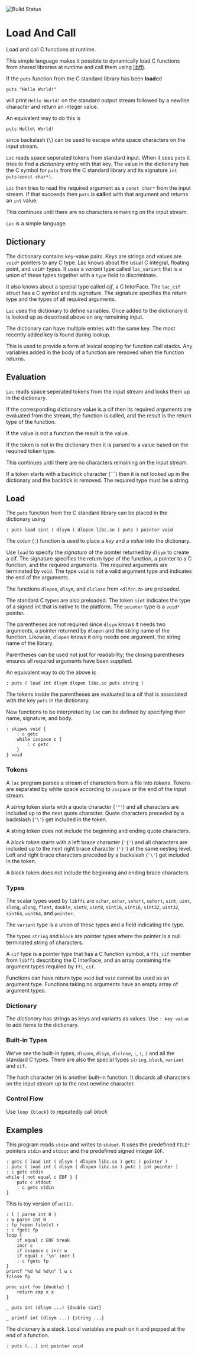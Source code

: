 ![Build Status](https://github.com/keithalewis/lac/workflows/C/C++%20CI/badge.svg)

# Load And Call

Load and call C functions at runtime.

This simple language makes it possible to dynamically load C
functions from shared libraries at runtime and call them using
[libffi](https://github.com/libffi/libffi).

If the `puts` function from the C standard library has
been **load**ed
```
puts "Hello World!"
```
will print `Hello World!` on the standard output stream followed by
a newline character and return an integer value.

An equivalent way to do this is
```
puts Hello\ World!
```
since backslash (`\`) can be used to escape white space characters on the
input stream.

`Lac` reads space seperated tokens from standard input.
When it sees `puts` it tries to find a _dictionary_ entry with that key.
The value in the dictionary has the C symbol for `puts` from
the C standard library and its signature `int puts(const char*)`.

`Lac` then tries to read the required argument as a `const char*` from
the input stream.  If that succeeds then `puts` is **call**ed with that
argument and returns an `int` value.

This continues until there are no characters remaining on the input stream.

`Lac` is a simple language.

## Dictionary

The dictionary contains key-value pairs. Keys are strings and values
are `void*` pointers to any C type. Lac knows about the usual C
integral, floating point, and `void*` types. It uses a _variant_
type called `lac_variant` that is a union of these types together with
a `type` field to discriminate.

It also knows about a special type called _cif_, a C InterFace.
The `lac_cif` struct has a C symbol and its _signature_.  The signature
specifies the return type and the types of all required arguments.

`Lac` uses the dictionary to define variables. Once added to the
dictionary it is looked up as described above on any remaining input.

The dictionary can have multiple entries with the same key. The most
recently added key is found during lookup.

This is used to provide a form of lexical scoping for function call
stacks. Any variables added in the body of a function are removed
when the function returns.

## Evaluation

`Lac` reads space seperated tokens from the input stream and
looks them up in the dictionary.

If the corresponding dictionary value is a cif then its required arguments
are evaluated from the stream, the function is called, and the result
is the return type of the function.

If the value is not a function the result is the value.

If the token is not in the dictionary then it is parsed to a value
based on the required token type.

This continues until there are no characters remaining on the input stream.

If a token starts with a backtick character (`\``) then it is
not looked up in the dictionary and the backtick is removed.
The required type must be a string.

## Load

The `puts` function from the C standard library can be placed
in the dictionary using
```
: puts load sint ( dlsym ( dlopen libc.so ) puts ) pointer void
```
The _colon_ (`:`) function is used to place a _key_ and a _value_ into
the dictionary. 

Use `load` to specify the _signature_ of the pointer returned by
`dlsym` to create a cif. The signature specifies
the return type of the function, a pointer to a C function, and the
required arguments. The required arguments are terminated by `void`.
The type `void` is not a valid argument type and indicates the end of
the arguments.

The functions `dlopen`, `dlsym`, and `dlclose` from `<dlfcn.h>` are
preloaded. 

The standard C types are also preloaded. The token `sint` indicates
the type of a signed int that is native to the platform. The `pointer`
type is a `void*` pointer.

The parentheses are not required since `dlsym` knows it needs two
arguments, a pointer returned by `dlopen` and the string name of
the function. Likewise, `dlopen` knows it only needs one argument,
the string name of the library.

Parentheses can be used not just for readability; the closing parentheses
ensures all required arguments have been supplied.

An equivalent way to do the above is
```
: puts ( load int dlsym dlopen libc.so puts string )
```
The tokens inside the parentheses are evaluated to a cif
that is associated with the key `puts` in the dictionary.

New functions to be interpreted by `lac` can be defined by
specifying their name, signature, and body.
```
: skipws void {
    : c getc
    while isspace c {
        : c getc
    }
} void
```


### Tokens

A `lac` program parses a stream of characters from a file into _tokens_.
Tokens are separated by white space according to `isspace` or the
end of the input stream.

A _string_ token starts with a quote character (`'"'`) and all characters
are included up to the next quote character. Quote characters preceded by
a backslash (`'\'`) get included in the token.

A string token does not include the beginning and ending quote characters.  

A _block token_ starts with a left brace character (`'{'`) and all
characters are included up to the next right brace character (`'}'`) at
the same nesting level.  Left and right brace characters preceded by a  backslash
(`'\'`) get included in the token.

A block token does not include the beginning and ending brace characters.

### Types

The scalar types used by `libffi` are `schar`, `uchar`, `sshort`, `ushort`,
`sint`, `uint`, `slong`, `ulong`, `float`, `double`, `sint8`, `uint8`,
`sint16`, `uint16`, `sint32`, `uint32`, `sint64`, `uint64`, and
`pointer`.

The `variant` type is a union of these types and a field indicating the type.

The types `string` and `block` are pointer types where the
pointer is a null terminated string of characters.

A `cif` type is a pointer type that has a C function symbol,
a `ffi_cif` member from `libffi` describing the C InterFace,
and an array containing the argument types required by `ffi_cif`.

Functions can have return type `void` but `void` cannot be used as an
argument type.  Functions taking no arguments have an empty array of
argument types.

### Dictionary

The _dictionary_ has strings as keys and variants as values.
Use `: key value` to add items to the dictionary.

### Built-in Types

We've see the built-in types, `dlopen`, `dlsym`, `dlclose`, `:`,
`(`, `)` and all the standard C types. There are also the
special types `string`, `block`, `variant` and `cif`.

The hash character (`#`) is another built-in function. It
discards all characters on the input stream up to the next
newline character.

### Control Flow

Use `loop {block}` to repeatedly call _block_

## Examples

This program reads `stdin` and writes to `stdout`.
It uses the predefined `FILE*` pointers `stdin` and `stdout`
and the predefined signed integer `EOF`.

```
: getc ( load int ( dlsym ( dlopen libc.so ) getc ) pointer )
: putc ( load int ( dlsym ( dlopen libc.so ) putc ) int pointer )
: c getc stdin
while { not equal c EOF } {
	putc c stdout
	: c getc stdin
}
```

This is toy version of `wc(1)`.

```
: l ( parse int 0 )
: w parse int 0
: fp fopen filetxt r
: c fgetc fp
loop {
	if equal c EOF break
	incr c
	if isspace c incr w
	if equal c '\n' incr l
	: c fgetc fp
}
printf "%d %d %d\n" l w c
fclose fp
```

```
proc sint foo {double} {
	return cmp x x
}
```
```
_ puts int (dlsym ...) {double sint}
```
```
_ printf int (dlsym ...) {string ...}
```

The dictonary is a stack. Local variables are push on it and popped
at the end of a function.

```
: puts (...) int pointer void
```
